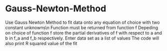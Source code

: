 # Gauss-Newton-Method

Use Gauss Newton Method to fit data onto any equation of choice with two constant unknowns\n
Function must be returned from function f
Depeding on choice of function f store the partial derivatives of f with respect to a and b in f_a and f_b respectively.
Enter data set as a list of values 
The code will also print R squared value of the fit
